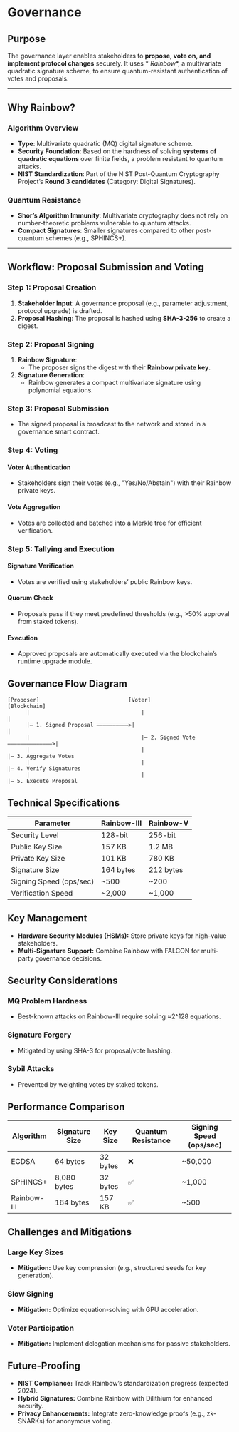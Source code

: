 # Governance

## **Purpose**

The governance layer enables stakeholders to **propose, vote on, and implement protocol changes** securely. It uses *
*Rainbow**, a multivariate quadratic signature scheme, to ensure quantum-resistant authentication of votes and
proposals.

---

## **Why Rainbow?**

### **Algorithm Overview**

- **Type**: Multivariate quadratic (MQ) digital signature scheme.
- **Security Foundation**: Based on the hardness of solving **systems of quadratic equations** over finite fields, a
  problem resistant to quantum attacks.
- **NIST Standardization**: Part of the NIST Post-Quantum Cryptography Project’s **Round 3 candidates** (Category:
  Digital Signatures).

### **Quantum Resistance**

- **Shor’s Algorithm Immunity**: Multivariate cryptography does not rely on number-theoretic problems vulnerable to
  quantum attacks.
- **Compact Signatures**: Smaller signatures compared to other post-quantum schemes (e.g., SPHINCS+).

---

## **Workflow: Proposal Submission and Voting**

### **Step 1: Proposal Creation**

1. **Stakeholder Input**: A governance proposal (e.g., parameter adjustment, protocol upgrade) is drafted.
2. **Proposal Hashing**: The proposal is hashed using **SHA-3-256** to create a digest.

### **Step 2: Proposal Signing**

1. **Rainbow Signature**:
    - The proposer signs the digest with their **Rainbow private key**.
2. **Signature Generation**:
    - Rainbow generates a compact multivariate signature using polynomial equations.

### Step 3: Proposal Submission

- The signed proposal is broadcast to the network and stored in a governance smart contract.

### Step 4: Voting

#### Voter Authentication

- Stakeholders sign their votes (e.g., "Yes/No/Abstain") with their Rainbow private keys.

#### Vote Aggregation

- Votes are collected and batched into a Merkle tree for efficient verification.

### Step 5: Tallying and Execution

#### Signature Verification

- Votes are verified using stakeholders’ public Rainbow keys.

#### Quorum Check

- Proposals pass if they meet predefined thresholds (e.g., >50% approval from staked tokens).

#### Execution

- Approved proposals are automatically executed via the blockchain’s runtime upgrade module.

## Governance Flow Diagram

```
[Proposer]                            [Voter]                          [Blockchain]  
      |                                   |                                   |  
      |— 1. Signed Proposal ——————————>|                                   |  
      |                                   |— 2. Signed Vote ——————————————>|  
      |                                   |                                   |— 3. Aggregate Votes  
      |                                   |                                   |— 4. Verify Signatures  
      |                                   |                                   |— 5. Execute Proposal  
```

## Technical Specifications

| Parameter               | Rainbow-III | Rainbow-V |
|-------------------------|-------------|-----------|
| Security Level          | 128-bit     | 256-bit   |
| Public Key Size         | 157 KB      | 1.2 MB    |
| Private Key Size        | 101 KB      | 780 KB    |
| Signature Size          | 164 bytes   | 212 bytes |
| Signing Speed (ops/sec) | ~500        | ~200      |
| Verification Speed      | ~2,000      | ~1,000    |

## Key Management

- **Hardware Security Modules (HSMs):** Store private keys for high-value stakeholders.
- **Multi-Signature Support:** Combine Rainbow with FALCON for multi-party governance decisions.

## Security Considerations

### MQ Problem Hardness

- Best-known attacks on Rainbow-III require solving ≈2^128 equations.

### Signature Forgery

- Mitigated by using SHA-3 for proposal/vote hashing.

### Sybil Attacks

- Prevented by weighting votes by staked tokens.

## Performance Comparison

| Algorithm   | Signature Size | Key Size | Quantum Resistance | Signing Speed (ops/sec) |
|-------------|----------------|----------|--------------------|-------------------------|
| ECDSA       | 64 bytes       | 32 bytes | ❌                  | ~50,000                 |
| SPHINCS+    | 8,080 bytes    | 32 bytes | ✅                  | ~1,000                  |
| Rainbow-III | 164 bytes      | 157 KB   | ✅                  | ~500                    |

## Challenges and Mitigations

### Large Key Sizes

- **Mitigation:** Use key compression (e.g., structured seeds for key generation).

### Slow Signing

- **Mitigation:** Optimize equation-solving with GPU acceleration.

### Voter Participation

- **Mitigation:** Implement delegation mechanisms for passive stakeholders.

## Future-Proofing

- **NIST Compliance:** Track Rainbow’s standardization progress (expected 2024).
- **Hybrid Signatures:** Combine Rainbow with Dilithium for enhanced security.
- **Privacy Enhancements:** Integrate zero-knowledge proofs (e.g., zk-SNARKs) for anonymous voting.

